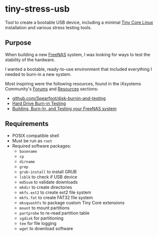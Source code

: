 # tiny-stress-usb

Tool to create a bootable USB device, including a minimal [Tiny Core Linux](http://tinycorelinux.net/) installation and various stress testing tools.

## Purpose

When building a new [FreeNAS](https://www.freenas.org/) system, I was looking for ways to test the stability of the hardware.

I wanted a bootable, ready-to-use environment that included everything I needed to burn-in a new system.

Most inspiring were the following resources, found in the iXsystems Community's [Forums](https://www.ixsystems.com/community/) and [Resources](https://www.ixsystems.com/community/resources/) sections:

* [github.com/Spearfoot/disk-burnin-and-testing](https://github.com/Spearfoot/disk-burnin-and-testing)
* [Hard Drive Burn-in Testing](https://www.ixsystems.com/community/resources/hard-drive-burn-in-testing.92/)
* [Building, Burn-In, and Testing your FreeNAS system](https://www.ixsystems.com/community/threads/building-burn-in-and-testing-your-freenas-system.17750/)

## Requirements

* POSIX compatible shell
* Must be run as `root`
* Required software packages:
  * `basename`
  * `cp`
  * `dirname`
  * `grep`
  * `grub-install` to install GRUB
  * `lsblk` to check if USB device
  * `md5sum` to validate downloads
  * `mkdir` to create directories
  * `mkfs.ext2` to create ext2 file system
  * `mkfs.fat` to create FAT32 file system
  * `mksquashfs` to package custom Tiny Core extensions
  * `mount` to mount partitions
  * `partprobe` to re-read partition table
  * `sgdisk` for partitioning
  * `tee` for file logging
  * `wget` to download software
